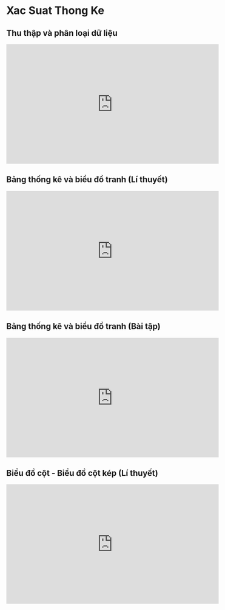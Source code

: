 # Xac Suat Thong Ke
## Thu thập và phân loại dữ liệu
<iframe width="560" height="315" src="https://www.youtube.com/embed/2JJpVSabYoo?si=Tx4sripS7YQDW9C-" title="YouTube video player" frameborder="0" allow="accelerometer; autoplay; clipboard-write; encrypted-media; gyroscope; picture-in-picture; web-share" referrerpolicy="strict-origin-when-cross-origin" allowfullscreen></iframe>

## Bảng thống kê và biểu đồ tranh (Lí thuyết)
<iframe width="560" height="315" src="https://www.youtube.com/embed/0FGzDhkT5PU?si=ZUj-9Rs8RCAIh_OE" title="YouTube video player" frameborder="0" allow="accelerometer; autoplay; clipboard-write; encrypted-media; gyroscope; picture-in-picture; web-share" referrerpolicy="strict-origin-when-cross-origin" allowfullscreen></iframe>

## Bảng thống kê và biểu đồ tranh (Bài tập)
<iframe width="560" height="315" src="https://www.youtube.com/embed/MLQkiiKs5aE?si=XEh7emccCVMWSsZ2" title="YouTube video player" frameborder="0" allow="accelerometer; autoplay; clipboard-write; encrypted-media; gyroscope; picture-in-picture; web-share" referrerpolicy="strict-origin-when-cross-origin" allowfullscreen></iframe>

## Biểu đồ cột - Biểu đồ cột kép (Lí thuyết)
<iframe width="560" height="315" src="https://www.youtube.com/embed/k8HYij2xaeE?si=vprMhhzNRL-tWOoY" title="YouTube video player" frameborder="0" allow="accelerometer; autoplay; clipboard-write; encrypted-media; gyroscope; picture-in-picture; web-share" referrerpolicy="strict-origin-when-cross-origin" allowfullscreen></iframe>